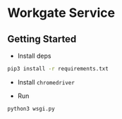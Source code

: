 # Workgate Service

## Getting Started

- Install deps

```sh
pip3 install -r requirements.txt
```

- Install `chromedriver`

- Run

```sh
python3 wsgi.py
```
